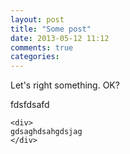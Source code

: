```yaml
---
layout: post
title: "Some post"
date: 2013-05-12 11:12
comments: true
categories: 
---
```


Let's right something. OK?


fdsfdsafd


``` 
<div>
gdsaghdsahgdsjag
</div>
```
